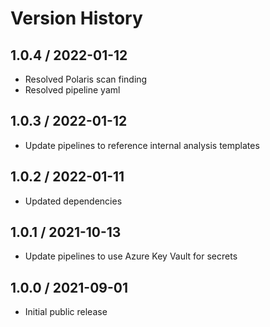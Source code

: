 # Version History

## 1.0.4 / 2022-01-12

- Resolved Polaris scan finding
- Resolved pipeline yaml

## 1.0.3 / 2022-01-12

- Update pipelines to reference internal analysis templates

## 1.0.2 / 2022-01-11

- Updated dependencies

## 1.0.1 / 2021-10-13

- Update pipelines to use Azure Key Vault for secrets

## 1.0.0 / 2021-09-01

- Initial public release
